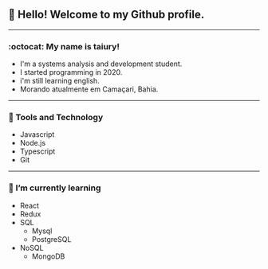## 👋 Hello! Welcome to my Github profile.

----

### :octocat: My name is taiury!

- I'm a systems analysis and development student.
- I started programming in 2020.
- i'm still learning english.
- Morando atualmente em Camaçari, Bahia.

----

### :pushpin: Tools and Technology

- Javascript
- Node.js
- Typescript
- Git

----

### 🌱 I’m currently learning

- React
- Redux
- SQL
  - Mysql
  - PostgreSQL
- NoSQL
  - MongoDB 
